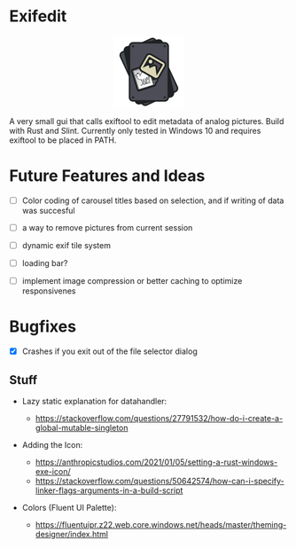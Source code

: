 # Exifedit 

<p align="center">
  <img src="recources\ExifToolIcon.png">
</p>

A very small gui that calls exiftool to edit metadata of analog pictures. Build with Rust and Slint. Currently only tested in Windows 10 and requires exiftool to be placed in PATH.

# Future Features and Ideas
- [ ] Color coding of carousel titles based on selection, and if writing of data was succesful
- [ ] a way to remove pictures from current session

- [ ] dynamic exif tile system

- [ ] loading bar? 
- [ ] implement image compression or better caching to optimize responsivenes

# Bugfixes
- [x] Crashes if you exit out of the file selector dialog

## Stuff
- Lazy static explanation for datahandler: 
   - https://stackoverflow.com/questions/27791532/how-do-i-create-a-global-mutable-singleton

- Adding the Icon:
   - https://anthropicstudios.com/2021/01/05/setting-a-rust-windows-exe-icon/
   - https://stackoverflow.com/questions/50642574/how-can-i-specify-linker-flags-arguments-in-a-build-script

- Colors (Fluent UI Palette):
   - https://fluentuipr.z22.web.core.windows.net/heads/master/theming-designer/index.html